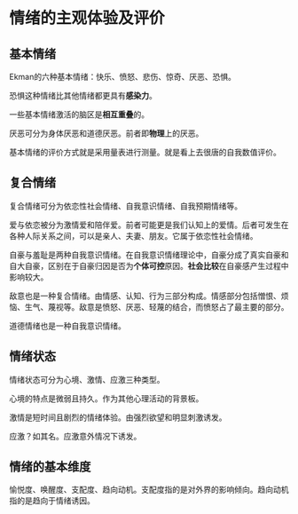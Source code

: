 # 情绪的主观体验及评价

## 基本情绪

Ekman的六种基本情绪：快乐、愤怒、悲伤、惊奇、厌恶、恐惧。

恐惧这种情绪比其他情绪都更具有**感染力**。

一些基本情绪激活的脑区是**相互重叠**的。

厌恶可分为身体厌恶和道德厌恶。前者即**物理**上的厌恶。

基本情绪的评价方式就是采用量表进行测量。就是看上去很唐的自我数值评价。

## 复合情绪

复合情绪可分为依恋性社会情绪、自我意识情绪、自我预期情绪等。

爱与依恋被分为激情爱和陪伴爱。前者可能更是我们认知上的爱情。后者可发生在各种人际关系之间，可以是亲人、夫妻、朋友。它属于依恋性社会情绪。

自豪与羞耻是两种自我意识情绪。在自我意识情绪理论中，自豪分成了真实自豪和自大自豪，区别在于自豪归因是否为**个体可控**原因。**社会比较**在自豪感产生过程中影响较大。

敌意也是一种复合情绪。由情感、认知、行为三部分构成。情感部分包括憎恨、烦恼、生气、蔑视等。敌意是愤怒、厌恶、轻蔑的结合，而愤怒占了最主要的部分。

道德情绪也是一种自我意识情绪。

## 情绪状态

情绪状态可分为心境、激情、应激三种类型。

心境的特点是微弱且持久。作为其他心理活动的背景板。

激情是短时间且剧烈的情绪体验。由强烈欲望和明显刺激诱发。

应激？如其名。应激意外情况下诱发。

## 情绪的基本维度

愉悦度、唤醒度、支配度、趋向动机。支配度指的是对外界的影响倾向。趋向动机指的是趋向于情绪诱因。


